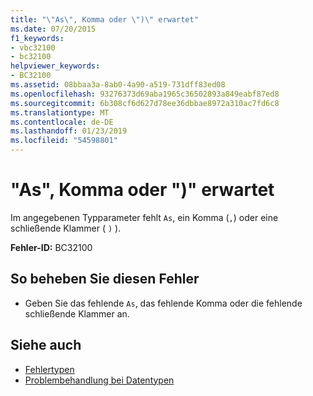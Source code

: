 ```yaml
---
title: "\"As\", Komma oder \")\" erwartet"
ms.date: 07/20/2015
f1_keywords:
- vbc32100
- bc32100
helpviewer_keywords:
- BC32100
ms.assetid: 08bbaa3a-8ab0-4a90-a519-731dff83ed08
ms.openlocfilehash: 93276373d69aba1965c36502893a849eabf87ed8
ms.sourcegitcommit: 6b308cf6d627d78ee36dbbae8972a310ac7fd6c8
ms.translationtype: MT
ms.contentlocale: de-DE
ms.lasthandoff: 01/23/2019
ms.locfileid: "54598801"
---
```

# <a name="as-comma-or--expected"></a>"As", Komma oder ")" erwartet
Im angegebenen Typparameter fehlt `As`, ein Komma (`,`) oder eine schließende Klammer ( `)` ).  
  
 **Fehler-ID:** BC32100  
  
## <a name="to-correct-this-error"></a>So beheben Sie diesen Fehler  
  
-   Geben Sie das fehlende `As`, das fehlende Komma oder die fehlende schließende Klammer an.  
  
## <a name="see-also"></a>Siehe auch
- [Fehlertypen](../../visual-basic/programming-guide/language-features/error-types.md)
- [Problembehandlung bei Datentypen](../../visual-basic/programming-guide/language-features/data-types/troubleshooting-data-types.md)
